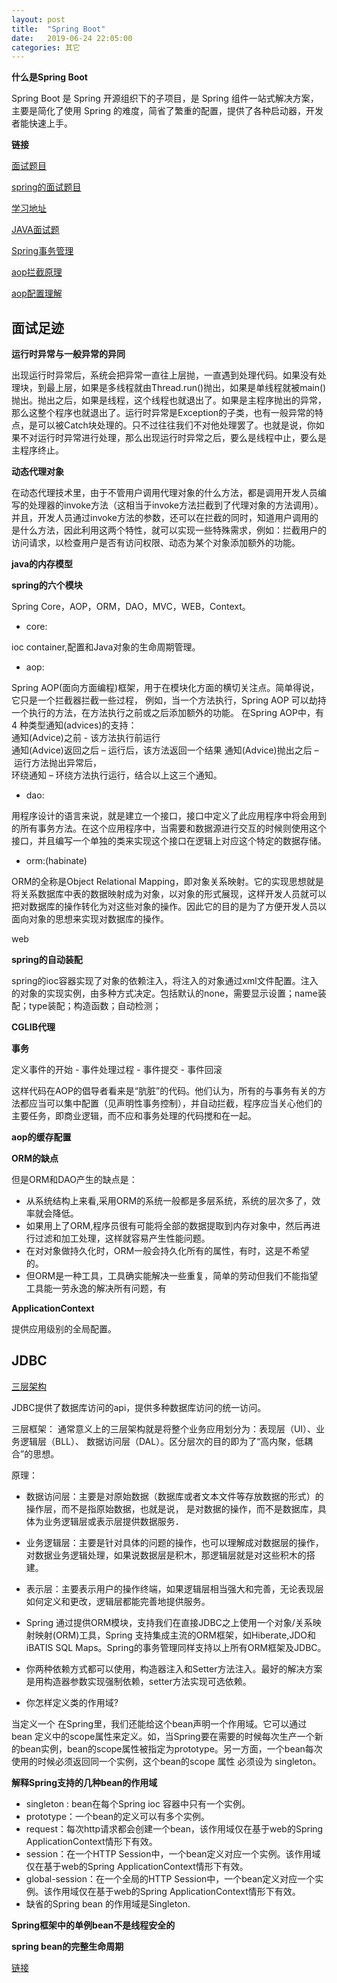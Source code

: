 ```yaml
---
layout: post
title:  "Spring Boot"
date:   2019-06-24 22:05:00
categories: 其它
---
```



**什么是Spring Boot**

Spring Boot 是 Spring 开源组织下的子项目，是 Spring 组件一站式解决方案，主要是简化了使用 Spring 的难度，简省了繁重的配置，提供了各种启动器，开发者能快速上手。

**链接**

[面试题目](https://blog.csdn.net/zl1zl2zl3/article/details/83715633)

[spring的面试题目](https://blog.csdn.net/hrbeuwhw/article/details/79476988)

[学习地址](https://blog.csdn.net/ityouknow/article/details/80490926)

[JAVA面试题](https://blog.csdn.net/u010105645/article/details/82052505)

[Spring事务管理](https://www.yiibai.com/spring/spring_transaction_management.html)

[aop拦截原理](https://www.cnblogs.com/itlove/p/3644824.html)

[aop配置理解](https://www.jianshu.com/p/605ad9f5c186)

## 面试足迹

**运行时异常与一般异常的异同**

出现运行时异常后，系统会把异常一直往上层抛，一直遇到处理代码。如果没有处理块，到最上层，如果是多线程就由Thread.run()抛出，如果是单线程就被main()抛出。抛出之后，如果是线程，这个线程也就退出了。如果是主程序抛出的异常，那么这整个程序也就退出了。运行时异常是Exception的子类，也有一般异常的特点，是可以被Catch块处理的。只不过往往我们不对他处理罢了。也就是说，你如果不对运行时异常进行处理，那么出现运行时异常之后，要么是线程中止，要么是主程序终止。


**动态代理对象**

在动态代理技术里，由于不管用户调用代理对象的什么方法，都是调用开发人员编写的处理器的invoke方法（这相当于invoke方法拦截到了代理对象的方法调用）。并且，开发人员通过invoke方法的参数，还可以在拦截的同时，知道用户调用的是什么方法，因此利用这两个特性，就可以实现一些特殊需求，例如：拦截用户的访问请求，以检查用户是否有访问权限、动态为某个对象添加额外的功能。


**java的内存模型**


**spring的六个模块**

Spring Core，AOP，ORM，DAO，MVC，WEB，Context。

* core:

ioc container,配置和Java对象的生命周期管理。

* aop:

Spring AOP(面向方面编程)框架，用于在模块化方面的横切关注点。简单得说，它只是一个拦截器拦截一些过程，
例如，当一个方法执行，Spring AOP 可以劫持一个执行的方法，在方法执行之前或之后添加额外的功能。
在Spring AOP中，有 4 种类型通知(advices)的支持：			
通知(Advice)之前 - 该方法执行前运行		
通知(Advice)返回之后 – 运行后，该方法返回一个结果
通知(Advice)抛出之后 – 运行方法抛出异常后，		
环绕通知 – 环绕方法执行运行，结合以上这三个通知。

* dao:

用程序设计的语言来说，就是建立一个接口，接口中定义了此应用程序中将会用到的所有事务方法。在这个应用程序中，当需要和数据源进行交互的时候则使用这个接口，并且编写一个单独的类来实现这个接口在逻辑上对应这个特定的数据存储。

* orm:(habinate)

ORM的全称是Object Relational Mapping，即对象关系映射。它的实现思想就是将关系数据库中表的数据映射成为对象，以对象的形式展现，这样开发人员就可以把对数据库的操作转化为对这些对象的操作。因此它的目的是为了方便开发人员以面向对象的思想来实现对数据库的操作。

web

**spring的自动装配**

spring的ioc容器实现了对象的依赖注入，将注入的对象通过xml文件配置。注入的对象的实现实例，由多种方式决定。包括默认的none，需要显示设置；name装配；type装配；构造函数；自动检测；

**CGLIB代理**

**事务**

定义事件的开始 - 事件处理过程 - 事件提交 - 事件回滚

这样代码在AOP的倡导者看来是“肮脏”的代码。他们认为，所有的与事务有关的方法都应当可以集中配置（见声明性事务控制），并自动拦截，程序应当关心他们的主要任务，即商业逻辑，而不应和事务处理的代码搅和在一起。


**aop的缓存配置**

**ORM的缺点**

但是ORM和DAO产生的缺点是：

* 从系统结构上来看,采用ORM的系统一般都是多层系统，系统的层次多了，效率就会降低。
* 如果用上了ORM,程序员很有可能将全部的数据提取到内存对象中，然后再进行过滤和加工处理，这样就容易产生性能问题。
* 在对对象做持久化时，ORM一般会持久化所有的属性，有时，这是不希望的。
* 但ORM是一种工具，工具确实能解决一些重复，简单的劳动但我们不能指望工具能一劳永逸的解决所有问题，有

**ApplicationContext**

提供应用级别的全局配置。


## JDBC

[三层架构](https://wenku.baidu.com/view/1d1c7875a31614791711cc7931b765ce05087ad8.html)

JDBC提供了数据库访问的api，提供多种数据库访问的统一访问。

三层框架：
通常意义上的三层架构就是将整个业务应用划分为：表现层（UI）、业务逻辑层（BLL）、
数据访问层（DAL）。区分层次的目的即为了“高内聚，低耦合”的思想。

原理：
* 数据访问层：主要是对原始数据（数据库或者文本文件等存放数据的形式）的操作层，而不是指原始数据，也就是说，
是对数据的操作，而不是数据库，具体为业务逻辑层或表示层提供数据服务．
* 业务逻辑层：主要是针对具体的问题的操作，也可以理解成对数据层的操作，对数据业务逻辑处理，如果说数据层是积木，那逻辑层就是对这些积木的搭建。
* 表示层：主要表示用户的操作终端，如果逻辑层相当强大和完善，无论表现层如何定义和更改，逻辑层都能完善地提供服务。

* Spring 通过提供ORM模块，支持我们在直接JDBC之上使用一个对象/关系映射映射(ORM)工具，Spring 支持集成主流的ORM框架，如Hiberate,JDO和 iBATIS SQL Maps。Spring的事务管理同样支持以上所有ORM框架及JDBC。

* 你两种依赖方式都可以使用，构造器注入和Setter方法注入。最好的解决方案是用构造器参数实现强制依赖，setter方法实现可选依赖。

* 你怎样定义类的作用域?

当定义一个<bean> 在Spring里，我们还能给这个bean声明一个作用域。它可以通过bean 定义中的scope属性来定义。如，当Spring要在需要的时候每次生产一个新的bean实例，bean的scope属性被指定为prototype。另一方面，一个bean每次使用的时候必须返回同一个实例，这个bean的scope 属性 必须设为 singleton。

**解释Spring支持的几种bean的作用域**

* singleton : bean在每个Spring ioc 容器中只有一个实例。
* prototype：一个bean的定义可以有多个实例。
* request：每次http请求都会创建一个bean，该作用域仅在基于web的Spring ApplicationContext情形下有效。
* session：在一个HTTP Session中，一个bean定义对应一个实例。该作用域仅在基于web的Spring ApplicationContext情形下有效。
* global-session：在一个全局的HTTP Session中，一个bean定义对应一个实例。该作用域仅在基于web的Spring ApplicationContext情形下有效。
* 缺省的Spring bean 的作用域是Singleton.

**Spring框架中的单例bean不是线程安全的**


**spring bean的完整生命周期**

[链接](https://www.cnblogs.com/jasonboren/p/10660937.html)

